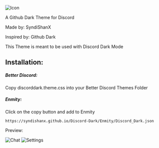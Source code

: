 ![Icon](https://syndishanx.github.io/Discord-Dark/Images/Discord-Dark-Icon.png)

A Github Dark Theme for Discord

Made by: SyndiShanX

Inspired by: Github Dark

This Theme is meant to be used with Discord Dark Mode

## Installation:

##### Better Discord:

Copy discorddark.theme.css into your Better Discord Themes Folder

##### Enmity:

Click on the copy button and add to Enmity
```
https://syndishanx.github.io/Discord-Dark/Enmity/Discord_Dark.json
```

Preview:

![Chat](https://syndishanx.github.io/Discord-Dark/Images/Discord-Dark-Chat.png)
![Settings](https://syndishanx.github.io/Discord-Dark/Images/Discord-Dark-Settings.png)
